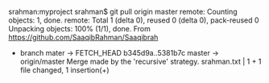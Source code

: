 srahman:myproject srahman$ git pull origin master
remote: Counting objects: 1, done.
remote: Total 1 (delta 0), reused 0 (delta 0), pack-reused 0
Unpacking objects: 100% (1/1), done.
From https://github.com/SaaqibRahman/Saaqibrah 
 * branch mater -> FETCH_HEAD
 b345d9a..5381b7c master  -> origin/master
Merge made by the 'recursive' strategy.
 srahman.txt | 1 +
 1 file changed, 1 insertion(+)
